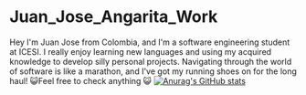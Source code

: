 # Juan_Jose_Angarita_Work

Hey I'm Juan Jose from Colombia, and I'm a software engineering student at ICESI. I really enjoy learning new  languages and using my acquired knowledge to develop silly personal projects.
Navigating through the world of software is like a marathon, and I've got my running shoes on for the long haul!
😺Feel free to check anything 😺
[![Anurag's GitHub stats](https://github-readme-stats.vercel.app/api?username=RamonaFlores)](https://github.com/anuraghazra/github-readme-stats)
